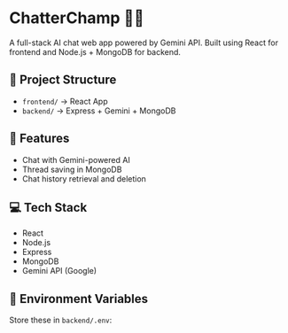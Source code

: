 # ChatterChamp 🤖💬

A full-stack AI chat web app powered by Gemini API. Built using React for frontend and Node.js + MongoDB for backend.

## 📂 Project Structure
- `frontend/` → React App
- `backend/` → Express + Gemini + MongoDB

## 🚀 Features
- Chat with Gemini-powered AI
- Thread saving in MongoDB
- Chat history retrieval and deletion

## 💻 Tech Stack
- React
- Node.js
- Express
- MongoDB
- Gemini API (Google)

## 🔐 Environment Variables
Store these in `backend/.env`:

